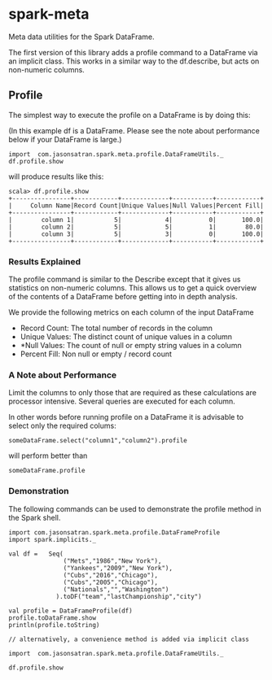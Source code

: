 # spark-meta

Meta data utilities for the Spark DataFrame.

The first version of this library adds a profile command to a DataFrame via an implicit class.   This works in a similar way to the df.describe, but acts on non-numeric columns.

## Profile

The simplest way to execute the profile on a DataFrame is by doing this:

(In this example df is a DataFrame.  Please see the note about performance below if your DataFrame is large.)

````
import  com.jasonsatran.spark.meta.profile.DataFrameUtils._
df.profile.show
````

will produce results like this:

````
scala> df.profile.show
+----------------+------------+-------------+-----------+------------+
|     Column Name|Record Count|Unique Values|Null Values|Percent Fill|
+----------------+------------+-------------+-----------+------------+
|        column 1|           5|            4|          0|       100.0|
|        column 2|           5|            5|          1|        80.0|
|        column 3|           5|            3|          0|       100.0|
+----------------+------------+-------------+-----------+------------+

````


### Results Explained

The profile command is similar to the Describe except that it gives us statistics on non-numeric columns. This allows us to get a quick overview of the contents of a DataFrame before getting into in depth analysis.

We provide the following metrics on each column of the input DataFrame

- Record Count:  The total number of records in the column
- Unique Values:  The distinct count of unique values in a column
- *Null Values:  The count of null or empty string values in a column
- Percent Fill:  Non null or empty / record count


### A Note about Performance

Limit the columns to only those that are required as these calculations are processor intensive.  Several queries are executed for each column.

In other words before running profile on a DataFrame it is advisable to select only the required colums:

````
someDataFrame.select("column1","column2").profile
````

will perform better than

````
someDataFrame.profile
````

### Demonstration

The following commands can be used to demonstrate the profile method in the Spark shell.

````
import com.jasonsatran.spark.meta.profile.DataFrameProfile
import spark.implicits._

val df =   Seq(
               ("Mets","1986","New York"),
               ("Yankees","2009","New York"),
               ("Cubs","2016","Chicago"),
               ("Cubs","2005","Chicago"),
               ("Nationals","","Washington")
             ).toDF("team","lastChampionship","city")

val profile = DataFrameProfile(df)
profile.toDataFrame.show
println(profile.toString)

// alternatively, a convenience method is added via implicit class

import  com.jasonsatran.spark.meta.profile.DataFrameUtils._

df.profile.show

````